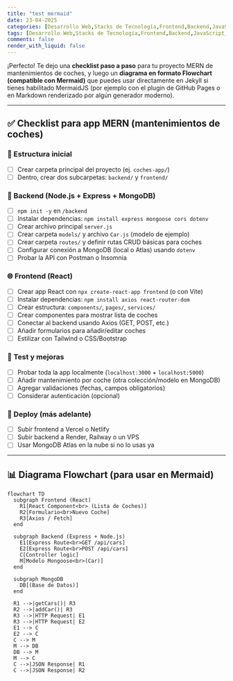 ```yaml
---
title: "test mermaid"
date: 23-04-2025
categories: [Desarrollo Web,Stacks de Tecnología,Frontend,Backend,JavaScript,React,Full Stack,Guías,Comparativas]
tags: [Desarrollo Web,Stacks de Tecnología,Frontend,Backend,JavaScript,React,Full Stack,Guías,Comparativas]
comments: false
render_with_liquid: false
---
```

¡Perfecto! Te dejo una **checklist paso a paso** para tu proyecto MERN de mantenimientos de coches, y luego un **diagrama en formato Flowchart (compatible con Mermaid)** que puedes usar directamente en Jekyll si tienes habilitado MermaidJS (por ejemplo con el plugin de GitHub Pages o en Markdown renderizado por algún generador moderno).

---

## ✅ Checklist para app MERN (mantenimientos de coches)

### 📁 Estructura inicial
- [ ] Crear carpeta principal del proyecto (ej. `coches-app/`)
- [ ] Dentro, crear dos subcarpetas: `backend/` y `frontend/`

### 🚀 Backend (Node.js + Express + MongoDB)
- [ ] `npm init -y` en `/backend`
- [ ] Instalar dependencias: `npm install express mongoose cors dotenv`
- [ ] Crear archivo principal `server.js`
- [ ] Crear carpeta `models/` y archivo `Car.js` (modelo de ejemplo)
- [ ] Crear carpeta `routes/` y definir rutas CRUD básicas para coches
- [ ] Configurar conexión a MongoDB (local o Atlas) usando `dotenv`
- [ ] Probar la API con Postman o Insomnia

### 🌐 Frontend (React)
- [ ] Crear app React con `npx create-react-app frontend` (o con Vite)
- [ ] Instalar dependencias: `npm install axios react-router-dom`
- [ ] Crear estructura: `components/`, `pages/`, `services/`
- [ ] Crear componentes para mostrar lista de coches
- [ ] Conectar al backend usando Axios (GET, POST, etc.)
- [ ] Añadir formularios para añadir/editar coches
- [ ] Estilizar con Tailwind o CSS/Bootstrap

### 🧪 Test y mejoras
- [ ] Probar toda la app localmente (`localhost:3000` + `localhost:5000`)
- [ ] Añadir mantenimiento por coche (otra colección/modelo en MongoDB)
- [ ] Agregar validaciones (fechas, campos obligatorios)
- [ ] Considerar autenticación (opcional)

### 🚀 Deploy (más adelante)
- [ ] Subir frontend a Vercel o Netlify
- [ ] Subir backend a Render, Railway o un VPS
- [ ] Usar MongoDB Atlas en la nube si no lo usas ya

---

## 📊 Diagrama Flowchart (para usar en Mermaid)

```mermaid
flowchart TD
  subgraph Frontend (React)
    R1[React Component<br> (Lista de Coches)]
    R2[Formulario<br>Nuevo Coche]
    R3[Axios / Fetch]
  end

  subgraph Backend (Express + Node.js)
    E1[Express Route<br>GET /api/cars]
    E2[Express Route<br>POST /api/cars]
    C[Controller logic]
    M[Modelo Mongoose<br>(Car)]
  end

  subgraph MongoDB
    DB[(Base de Datos)]
  end

  R1 -->|getCars()| R3
  R2 -->|addCar()| R3
  R3 -->|HTTP Request| E1
  R3 -->|HTTP Request| E2
  E1 --> C
  E2 --> C
  C --> M
  M --> DB
  DB --> M
  M --> C
  C -->|JSON Response| R1
  C -->|JSON Response| R2
```
